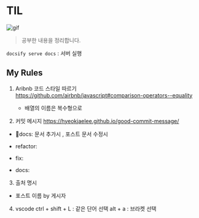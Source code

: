 # TIL

![gif](https://64.media.tumblr.com/d0882e5ced56b533606f306819c24344/0d4acff10974087f-76/s500x750/9cdade385a0eee210d220a4c496ef2e8b0ae8fbc.gifv)

> 공부한 내용을 정리합니다.


`docsify serve docs` : 서버 실행


## My Rules
1. Aribnb 코드 스타일 따르기 <https://github.com/airbnb/javascript#comparison-operators--equality>
	- 배열의 이름은 복수형으로 

2. 커밋 메시지 <https://hyeokjaelee.github.io/good-commit-message/>
- 📝docs: 문서 추가시 , 포스트 문서 수정시


- refactor: 
- fix: 
- docs: 

3. 출처 명시 
- 포스트 이름 by 게시자 

4. vscode
ctrl + shift + L : 같은 단어 선택
alt + a : 브라켓 선택
